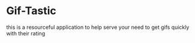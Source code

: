 # Gif-Tastic
this is a resourceful application to help serve your need to get gifs quickly with their rating